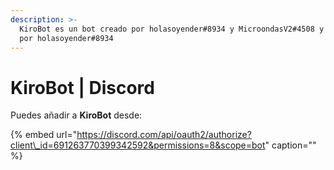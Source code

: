 ```yaml
---
description: >-
  KiroBot es un bot creado por holasoyender#8934 y MicroondasV2#4508 y hosteado
  por holasoyender#8934
---
```


# KiroBot \| Discord

Puedes añadir a **KiroBot** desde: 

{% embed url="https://discord.com/api/oauth2/authorize?client\_id=691263770399342592&permissions=8&scope=bot" caption="" %}

